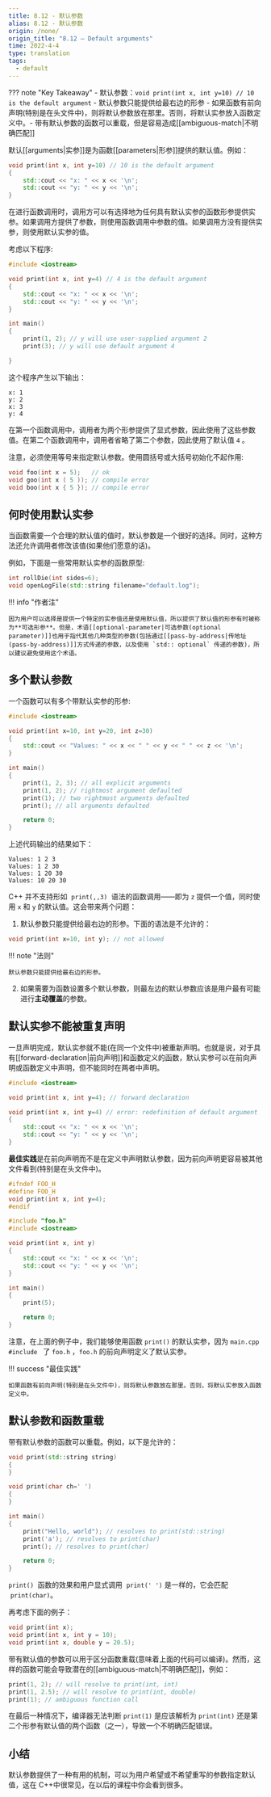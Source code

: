 ```yaml
---
title: 8.12 - 默认参数
alias: 8.12 - 默认参数
origin: /none/
origin_title: "8.12 — Default arguments"
time: 2022-4-4
type: translation
tags:
  - default
---
```


??? note "Key Takeaway" - 默认参数：`void print(int x, int y=10) // 10 is the default argument` - 默认参数只能提供给最右边的形参 - 如果函数有前向声明(特别是在头文件中)，则将默认参数放在那里。否则，将默认实参放入函数定义中。- 带有默认参数的函数可以重载，但是容易造成[[ambiguous-match|不明确匹配]]

默认[[arguments|实参]]是为函数[[parameters|形参]]提供的默认值。例如：

```cpp
void print(int x, int y=10) // 10 is the default argument
{
    std::cout << "x: " << x << '\n';
    std::cout << "y: " << y << '\n';
}
```

在进行函数调用时，调用方可以有选择地为任何具有默认实参的函数形参提供实参。如果调用方提供了参数，则使用函数调用中参数的值。如果调用方没有提供实参，则使用默认实参的值。

考虑以下程序:

```cpp
#include <iostream>

void print(int x, int y=4) // 4 is the default argument
{
    std::cout << "x: " << x << '\n';
    std::cout << "y: " << y << '\n';
}

int main()
{
    print(1, 2); // y will use user-supplied argument 2
    print(3); // y will use default argument 4

}
```

这个程序产生以下输出：

```
x: 1
y: 2
x: 3
y: 4
```

在第一个函数调用中，调用者为两个形参提供了显式参数，因此使用了这些参数值。在第二个函数调用中，调用者省略了第二个参数，因此使用了默认值 `4` 。

注意，必须使用等号来指定默认参数。使用圆括号或大括号初始化不起作用:

```cpp
void foo(int x = 5);   // ok
void goo(int x ( 5 )); // compile error
void boo(int x { 5 }); // compile error
```

## 何时使用默认实参

当函数需要一个合理的默认值的值时，默认参数是一个很好的选择。同时，这种方法还允许调用者修改该值(如果他们愿意的话)。

例如，下面是一些常用默认实参的函数原型:

```cpp
int rollDie(int sides=6);
void openLogFile(std::string filename="default.log");
```

!!! info "作者注"

    因为用户可以选择是提供一个特定的实参值还是使用默认值，所以提供了默认值的形参有时被称为**可选形参**。但是，术语[[optional-parameter|可选参数(optional parameter)]]也用于指代其他几种类型的参数(包括通过[[pass-by-address|传地址(pass-by-address)]]方式传递的参数，以及使用 `std:: optional` 传递的参数)，所以建议避免使用这个术语。

## 多个默认参数

一个函数可以有多个带默认实参的形参:

```cpp
#include <iostream>

void print(int x=10, int y=20, int z=30)
{
    std::cout << "Values: " << x << " " << y << " " << z << '\n';
}

int main()
{
    print(1, 2, 3); // all explicit arguments
    print(1, 2); // rightmost argument defaulted
    print(1); // two rightmost arguments defaulted
    print(); // all arguments defaulted

    return 0;
}
```

上述代码输出的结果如下：

```
Values: 1 2 3
Values: 1 2 30
Values: 1 20 30
Values: 10 20 30
```

C++ 并不支持形如  `print(,,3)`  语法的函数调用——即为 `z` 提供一个值，同时使用 `x` 和 `y` 的默认值。这会带来两个问题：

1.  默认参数只能提供给最右边的形参。下面的语法是不允许的：

```cpp
void print(int x=10, int y); // not allowed
```

!!! note "法则"

    默认参数只能提供给最右边的形参。

2.  如果需要为函数设置多个默认参数，则最左边的默认参数应该是用户最有可能进行**主动覆盖**的参数。

## 默认实参不能被重复声明

一旦声明完成，默认实参就不能(在同一个文件中)被重新声明。也就是说，对于具有[[forward-declaration|前向声明]]和函数定义的函数，默认实参可以在前向声明或函数定义中声明，但不能同时在两者中声明。

```cpp
#include <iostream>

void print(int x, int y=4); // forward declaration

void print(int x, int y=4) // error: redefinition of default argument
{
    std::cout << "x: " << x << '\n';
    std::cout << "y: " << y << '\n';
}
```

**最佳实践**是在前向声明而不是在定义中声明默认参数，因为前向声明更容易被其他文件看到(特别是在头文件中)。

```cpp title="foo.h"
#ifndef FOO_H
#define FOO_H
void print(int x, int y=4);
#endif
```

```cpp title="main.cpp"
#include "foo.h"
#include <iostream>

void print(int x, int y)
{
    std::cout << "x: " << x << '\n';
    std::cout << "y: " << y << '\n';
}

int main()
{
    print(5);

    return 0;
}
```

注意，在上面的例子中，我们能够使用函数 `print()` 的默认实参，因为 `main.cpp` `#include ` 了 `foo.h` ，`foo.h` 的前向声明定义了默认实参。

!!! success "最佳实践"

    如果函数有前向声明(特别是在头文件中)，则将默认参数放在那里。否则，将默认实参放入函数定义中。

## 默认参数和函数重载

带有默认参数的函数可以重载。例如，以下是允许的：

```cpp
void print(std::string string)
{
}

void print(char ch=' ')
{
}

int main()
{
    print("Hello, world"); // resolves to print(std::string)
    print('a'); // resolves to print(char)
    print(); // resolves to print(char)

    return 0;
}
```

`print()`  函数的效果和用户显式调用  `print(' ')` 是一样的，它会匹配  `print(char)`。

再考虑下面的例子：

```cpp
void print(int x);
void print(int x, int y = 10);
void print(int x, double y = 20.5);
```

带有默认值的参数可以用于区分函数重载(意味着上面的代码可以编译)。然而，这样的函数可能会导致潜在的[[ambiguous-match|不明确匹配]]，例如：

```cpp
print(1, 2); // will resolve to print(int, int)
print(1, 2.5); // will resolve to print(int, double)
print(1); // ambiguous function call
```

在最后一种情况下，编译器无法判断 `print(1)` 是应该解析为 `print(int)` 还是第二个形参有默认值的两个函数（之一），导致一个不明确匹配错误。

## 小结

默认参数提供了一种有用的机制，可以为用户希望或不希望重写的参数指定默认值，这在 C++中很常见，在以后的课程中你会看到很多。
